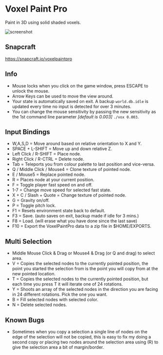 # Voxel Paint Pro
Paint in 3D using solid shaded voxels.

![screenshot](https://dashboard.snapcraft.io/site_media/appmedia/2023/08/Screenshot_2023-08-06_07-36-03.png)

## Snapcraft
https://snapcraft.io/voxelpaintpro

## Info
* Mouse locks when you click on the game window, press ESCAPE to unlock the mouse.
* Arrow Keys can be used to move the view around.
* Your state is automatically saved on exit. A backup `world.db.idle` is updated every time no input is detected for over 3 minutes.
* You can change the mouse sensitivity by passing the new sensitivity as the 1st command line parameter *[default is 0.003]* `./vox 0.003`.

## Input Bindings
* W,A,S,D = Move around based on relative orientation to X and Y.
* SPACE + L-SHIFT = Move up and down relative Z.
* Left Click / R-SHIFT = Place node.
* Right Click / R-CTRL = Delete node.
* Tab = Teleports you from colour palette to last position and vice-versa.
* Q / Middle Click / Mouse4 = Clone texture of pointed node.
* E / Mouse5 = Replace pointed node.
* R = Places node at your current position.
* F = Toggle player fast speed on and off.
* 1-7 = Change move speed for selected fast state.
* X + C / Slash + Quote = Change texture of pointed node.
* G = Gravity on/off.
* P = Toggle pitch lock.
* F1 = Resets environment state back to default.
* F3 = Save. (auto saves on exit, backup made if idle for 3 mins.)
* F8 = Load. (will erase what you have done since the last save)
* F10 = Export the VoxelPaintPro data to a zip file in $HOME/EXPORTS.

## Multi Selection
* Middle Mouse Click & Drag or Mouse4 & Drag (or Q and drag) to select area.
* V = Copies the selected nodes to the currently pointed position, the point you started the selection from is the point you will copy from at the new pointed location.
* T = Copies the selected nodes to the currently pointed position, but each time you press T it will iterate one of 24 rotations.
* Y = Shoots an array of the selected nodes in the direction you are facing in 24 different rotations. Pick the one you want.
* B = Fill selected nodes with selected color.
* N = Delete selected nodes.

## Known Bugs
* Sometimes when you copy a selection a single line of nodes on the edge of the selection will not be copied, this is easy to fix my doing a second copy or placing two nodes around the selection area using (R) to give the selection area a bit of margin/border.
